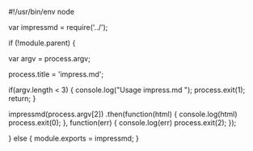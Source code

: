 #!/usr/bin/env node

var impressmd = require('../');

if (!module.parent) {

  var argv = process.argv;

  process.title = 'impress.md';

  if(argv.length < 3) {
    console.log("Usage impress.md <file>");
    process.exit(1);
    return;
  }

  impressmd(process.argv[2])
    .then(function(html) {
      console.log(html)
      process.exit(0);
    }, function(err) {
      console.log(err)
      process.exit(2);
    });

} else {
  module.exports = impressmd;
}
